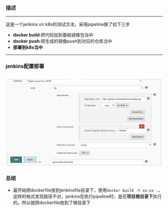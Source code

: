 ### 描述
---
这是一个jenkins on k8s的测试方法，采用pipeline做了如下三步
- **docker build**:把代码加到基础镜像包当中
- **docker push**:把生成的镜像push到对应的仓库当中
- **部署到k8s当中**
---
### jenkins配置部署
![图片](https://github.com/salarst/cicd-k8s-jenkins-pipeline-sample/blob/master/img/jenkins.png)
---
### 总结
- 最开始把dockerfile放到jenkinsfile目录下，使用```docker build -t xx:xx .```。这样的格式发现路径不对，jenkins在执行pipeline时，是在**项目根目录下**执行的。所以就把dockerfile放到了根目录下
